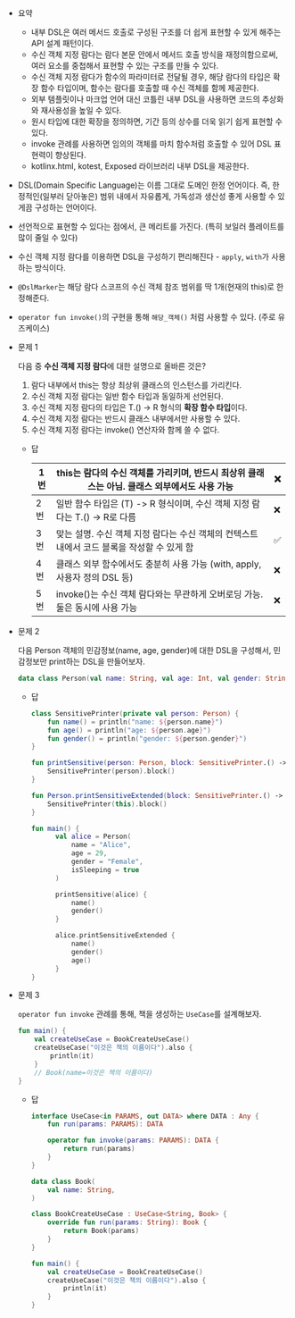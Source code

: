 - 요약
    - 내부 DSL은 여러 메서드 호출로 구성된 구조를 더 쉽게 표현할 수 있게 해주는 API 설계 패턴이다.
    - 수신 객체 지정 람다는 람다 본문 안에서 메서드 호출 방식을 재정의함으로써, 여러 요소를 중첩해서 표현할 수 있는 구조를 만들 수 있다.
    - 수신 객체 지정 람다가 함수의 파라미터로 전달될 경우, 해당 람다의 타입은 확장 함수 타입이며, 함수는 람다를 호출할 때 수신 객체를 함께 제공한다.
    - 외부 템플릿이나 마크업 언어 대신 코틀린 내부 DSL을 사용하면 코드의 추상화와 재사용성을 높일 수 있다.
    - 원시 타입에 대한 확장을 정의하면, 기간 등의 상수를 더욱 읽기 쉽게 표현할 수 있다.
    - invoke 관례를 사용하면 임의의 객체를 마치 함수처럼 호출할 수 있어 DSL 표현력이 향상된다.
    - kotlinx.html, kotest, Exposed 라이브러리 내부 DSL을 제공한다.
- DSL(Domain Specific Language)는 이름 그대로 도메인 한정 언어이다. 즉, 한정적인(일부러 닫아놓은) 범위 내에서 자유롭게, 가독성과 생산성 좋게 사용할 수 있게끔 구성하는 언어이다.
- 선언적으로 표현할 수 있다는 점에서, 큰 메리트를 가진다. (특히 보일러 플레이트를 많이 줄일 수 있다)
- 수신 객체 지정 람다를 이용하면 DSL을 구성하기 편리해진다 - `apply`, `with`가 사용하는 방식이다.
- `@DslMarker`는 해당 람다 스코프의 수신 객체 참조 범위를 딱 1개(현재의 this)로 한정해준다.
- `operator fun invoke()`의 구현을 통해 `해당_객체()` 처럼 사용할 수 있다. (주로 유즈케이스)

- 문제 1
    
    다음 중 **수신 객체 지정 람다**에 대한 설명으로 올바른 것은?
    
    1. 람다 내부에서 this는 항상 최상위 클래스의 인스턴스를 가리킨다.
    2. 수신 객체 지정 람다는 일반 함수 타입과 동일하게 선언된다.
    3. 수신 객체 지정 람다의 타입은 T.() -> R 형식의 **확장 함수 타입**이다.
    4. 수신 객체 지정 람다는 반드시 클래스 내부에서만 사용할 수 있다.
    5. 수신 객체 지정 람다는 invoke() 연산자와 함께 쓸 수 없다.
    - 답
        
        
        | 1번 | this는 **람다의 수신 객체**를 가리키며, 반드시 최상위 클래스는 아님. 클래스 외부에서도 사용 가능 | ❌ |
        | --- | --- | --- |
        | 2번 | 일반 함수 타입은 (T) -> R 형식이며, 수신 객체 지정 람다는 T.() -> R로 다름 | ❌ |
        | 3번 | 맞는 설명. 수신 객체 지정 람다는 수신 객체의 컨텍스트 내에서 코드 블록을 작성할 수 있게 함 | ✅ |
        | 4번 | 클래스 외부 함수에서도 충분히 사용 가능 (with, apply, 사용자 정의 DSL 등) | ❌ |
        | 5번 | invoke()는 수신 객체 람다와는 무관하게 오버로딩 가능. 둘은 동시에 사용 가능 | ❌ |
- 문제 2
    
    다음 Person 객체의 민감정보(name, age, gender)에 대한 DSL을 구성해서, 민감정보만 print하는 DSL을 만들어보자.
    
    ```kotlin
    data class Person(val name: String, val age: Int, val gender: String, val isSleeping: Boolean)
    ```
    
    - 답
        
        ```kotlin
        class SensitivePrinter(private val person: Person) {
            fun name() = println("name: ${person.name}")
            fun age() = println("age: ${person.age}")
            fun gender() = println("gender: ${person.gender}")
        }
        
        fun printSensitive(person: Person, block: SensitivePrinter.() -> Unit) {
            SensitivePrinter(person).block()
        }
        
        fun Person.printSensitiveExtended(block: SensitivePrinter.() -> Unit) {
            SensitivePrinter(this).block()
        }
        
        fun main() {
              val alice = Person(
                  name = "Alice",
                  age = 29,
                  gender = "Female",
                  isSleeping = true
              )
        
              printSensitive(alice) {
                  name()
                  gender()
              }
        
              alice.printSensitiveExtended {
                  name()
                  gender()
                  age()
              }
        }
        ```
        
- 문제 3
    
    `operator fun invoke` 관례를 통해, 책을 생성하는 `UseCase`를 설계해보자.
    
    ```kotlin
    fun main() {
        val createUseCase = BookCreateUseCase()
        createUseCase("이것은 책의 이름이다").also {
            println(it)
        }
        // Book(name=이것은 책의 이름이다)
    }
    ```
    
    - 답
        
        ```kotlin
        interface UseCase<in PARAMS, out DATA> where DATA : Any {
            fun run(params: PARAMS): DATA
        
            operator fun invoke(params: PARAMS): DATA {
                return run(params)
            }
        }
        
        data class Book(
            val name: String,
        )
        
        class BookCreateUseCase : UseCase<String, Book> {
            override fun run(params: String): Book {
                return Book(params)
            }
        }
        
        fun main() {
            val createUseCase = BookCreateUseCase()
            createUseCase("이것은 책의 이름이다").also {
                println(it)
            }
        }
        ```
